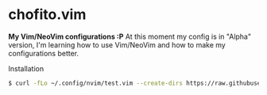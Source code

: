 # chofito.vim
**My Vim/NeoVim configurations :P**
At this moment my config is in "Alpha" version, I'm learning how to use Vim/NeoVim and how to make my configurations better.

Installation
``` sh
$ curl -fLo ~/.config/nvim/test.vim --create-dirs https://raw.githubusercontent.com/Chofito/chofito.vim/master/init.vim
```
